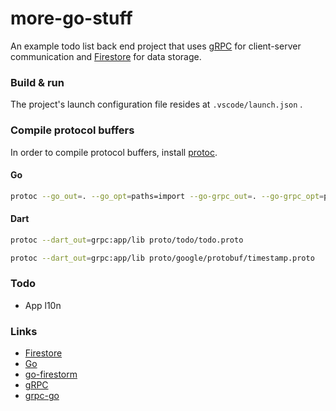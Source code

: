 # more-go-stuff

An example todo list back end project that uses [gRPC](https://grpc.io/) for client-server communication and [Firestore](https://firebase.google.com/products/firestore) for data storage.

### Build & run

The project's launch configuration file resides at `.vscode/launch.json` .

### Compile protocol buffers

In order to compile protocol buffers, install [protoc](https://grpc.io/docs/protoc-installation/).

#### Go

```bash
protoc --go_out=. --go_opt=paths=import --go-grpc_out=. --go-grpc_opt=paths=import proto/todo/todo.proto
```

#### Dart

```bash
protoc --dart_out=grpc:app/lib proto/todo/todo.proto

protoc --dart_out=grpc:app/lib proto/google/protobuf/timestamp.proto
```

### Todo

* App l10n

### Links

* [Firestore](https://firebase.google.com/products/firestore)
* [Go](https://go.dev/)
* [go-firestorm](https://github.com/jschoedt/go-firestorm)
* [gRPC](https://grpc.io/)
* [grpc-go](https://github.com/grpc/grpc-go)

